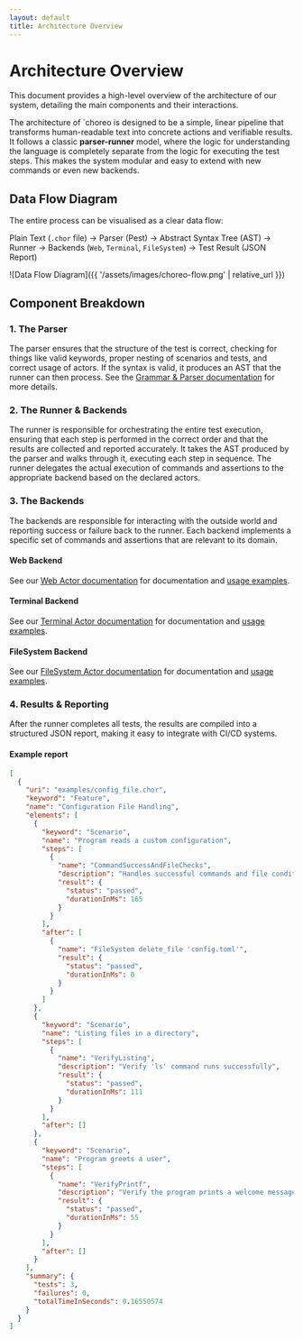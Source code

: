 ```yaml
---
layout: default
title: Architecture Overview
---
```


# Architecture Overview

This document provides a high-level overview of the architecture of our system, detailing the main components and their
interactions.

The architecture of `choreo is designed to be a simple, linear pipeline that transforms human-readable text into
concrete actions and verifiable results. It follows a classic **parser-runner** model, where the logic for understanding
the language is completely separate from the logic for executing the test steps. This makes the system modular and easy
to extend with new commands or even new backends.

## Data Flow Diagram

The entire process can be visualised as a clear data flow:

Plain Text (`.chor` file) -> Parser (Pest) -> Abstract Syntax Tree (AST) -> Runner -> Backends (`Web`, `Terminal`,
`FileSystem`) -> Test Result (JSON Report)

![Data Flow Diagram]({{ '/assets/images/choreo-flow.png' | relative_url }})

## Component Breakdown

### 1. The Parser

The parser ensures that the structure of the test is correct, checking for things like valid keywords, proper nesting of
scenarios and tests, and correct usage of actors. If the syntax is valid, it produces an AST that the runner can then
process. See the [Grammar & Parser documentation](../grammar-and-parser) for more details.

### 2. The Runner & Backends

The runner is responsible for orchestrating the entire test execution, ensuring that each step is performed in the
correct order and that the results are collected and reported accurately.
It takes the AST produced by the parser and walks through it, executing each step in sequence. The runner delegates the
actual execution of commands and assertions to the appropriate backend based on the declared actors.

### 3. The Backends

The backends are responsible for interacting with the outside world and reporting success or failure back to the
runner. Each backend implements a specific set of commands and assertions that are relevant to its domain.

#### Web Backend

See our [Web Actor documentation](../backend-web) for documentation and [usage examples](../examples-web).

#### Terminal Backend

See our [Terminal Actor documentation](../backend-terminal) for documentation
and [usage examples](../examples-terminal).

#### FileSystem Backend

See our [FileSystem Actor documentation](../backend-filesystem) for documentation
and [usage examples](../examples-filesystem).

### 4. Results & Reporting

After the runner completes all tests, the results are compiled into a structured
JSON report, making it easy to integrate with CI/CD systems.

#### Example report

```json
[
  {
    "uri": "examples/config_file.chor",
    "keyword": "Feature",
    "name": "Configuration File Handling",
    "elements": [
      {
        "keyword": "Scenario",
        "name": "Program reads a custom configuration",
        "steps": [
          {
            "name": "CommandSuccessAndFileChecks",
            "description": "Handles successful commands and file conditions",
            "result": {
              "status": "passed",
              "durationInMs": 165
            }
          }
        ],
        "after": [
          {
            "name": "FileSystem delete_file 'config.toml'",
            "result": {
              "status": "passed",
              "durationInMs": 0
            }
          }
        ]
      },
      {
        "keyword": "Scenario",
        "name": "Listing files in a directory",
        "steps": [
          {
            "name": "VerifyListing",
            "description": "Verify 'ls' command runs successfully",
            "result": {
              "status": "passed",
              "durationInMs": 111
            }
          }
        ],
        "after": []
      },
      {
        "keyword": "Scenario",
        "name": "Program greets a user",
        "steps": [
          {
            "name": "VerifyPrintf",
            "description": "Verify the program prints a welcome message",
            "result": {
              "status": "passed",
              "durationInMs": 55
            }
          }
        ],
        "after": []
      }
    ],
    "summary": {
      "tests": 3,
      "failures": 0,
      "totalTimeInSeconds": 0.16550574
    }
  }
]
```